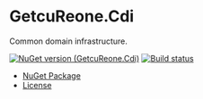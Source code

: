 # GetcuReone.Cdi

Common domain infrastructure.

[![NuGet version (GetcuReone.Cdi)](https://img.shields.io/nuget/v/GetcuReone.Cdi.svg?style=flat-square)](https://www.nuget.org/packages/GetcuReone.Cdi/)
[![Build status](https://dev.azure.com/GetcuReone-Studio/OpenSource-Projects/_apis/build/status/master-GetcuReone.Cdi?branchName=master)](https://dev.azure.com/GetcuReone-Studio/OpenSource-Projects/_build/latest?definitionId=33)

- [NuGet Package](https://www.nuget.org/packages/GetcuReone.Cdi/)
- [License](LICENSE.txt)

